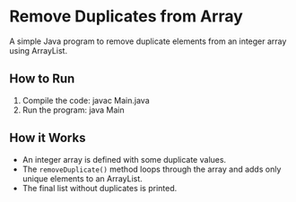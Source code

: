 # Remove Duplicates from Array

A simple Java program to remove duplicate elements from an integer array using ArrayList.

## How to Run
1. Compile the code:
   javac Main.java
2. Run the program:
   java Main

## How it Works
- An integer array is defined with some duplicate values.
- The `removeDuplicate()` method loops through the array and adds only unique elements to an ArrayList.
- The final list without duplicates is printed.